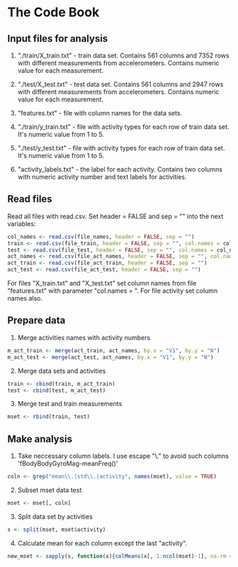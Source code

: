 # The Code Book
## Input files for analysis
1. "./train/X_train.txt" - train data set. Contains 561 columns and 7352 rows with different measurements from accelerometers. Contains numeric value for each measurement. 

2. "./test/X_test.txt" - test data set. Contains 561 columns and 2947 rows with different measurements from accelerometers. Contains numeric value for each measurement.

3. "features.txt" - file with column names for the data sets.

4. "./train/y_train.txt" - file with activity types for each row of train data set. It's numeric value from 1 to 5.

5. "./test/y_test.txt" - file with activity types for each row of train data set. It's numeric value from 1 to 5.

6. "activity_labels.txt" - the label for each activity. Contains two columns with numeric activity number and text labels for activities.

## Read files
Read all files with read.csv. Set header = FALSE and sep = "" into the next variables:

```R
col_names <- read.csv(file_names, header = FALSE, sep = "")
train <- read.csv(file_train, header = FALSE, sep = "", col.names = col_names$V2)
test <- read.csv(file_test, header = FALSE, sep = "", col.names = col_names$V2)
act_names <- read.csv(file_act_names, header = FALSE, sep = "", col.names = c("N", "activity"))
act_train <- read.csv(file_act_train, header = FALSE, sep = "")
act_test <- read.csv(file_act_test, header = FALSE, sep = "")
```

For files "X_train.txt" and "X_test.txt" set column names from file "features.txt" with parameter "col.names = ".
For file activity set column names also.

## Prepare data
1. Merge activities names with activity numbers

```R
m_act_train <- merge(act_train, act_names, by.x = "V1", by.y = "N")
m_act_test <- merge(act_test, act_names, by.x = "V1", by.y = "N")
```
2. Merge data sets and activities

```R
train <- cbind(train, m_act_train)
test <- cbind(test, m_act_test)
```

3. Merge test and train measurements

```R
mset <- rbind(train, test)
```

## Make analysis
1. Take neccessary column labels. I use escape "\\." to avoid such columns 'fBodyBodyGyroMag-meanFreq()'

```R
coln <- grep("mean\\.|std\\.|activity", names(mset), value = TRUE)
```

2. Subset mset data test

```R
mset <- mset[, coln]
```

3. Split data set by activities

```R
s <- split(mset, mset$activity)
```

4. Calculate mean for each column except the last "activity".

```R
new_mset <- sapply(s, function(x){colMeans(x[, 1:ncol(mset)-1], na.rm = TRUE)})
```

